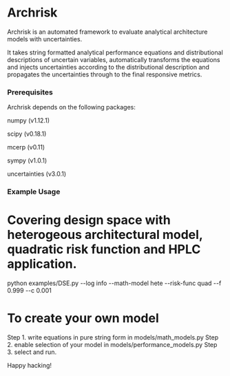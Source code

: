 Archrisk
========

Archrisk is an automated framework to evaluate analytical
architecture models with uncertainties.

It takes string formatted analytical performance equations
and distributional descriptions of uncertain variables, automatically
transforms the equations and injects uncertainties according to
the distributional description and propagates the uncertainties through
to the final responsive metrics.

### Prerequisites

Archrisk depends on the following packages:

numpy (v1.12.1)

scipy (v0.18.1)

mcerp (v0.11)

sympy (v1.0.1)

uncertainties (v3.0.1)

### Example Usage

# Covering design space with heterogeous architectural model, quadratic risk function and HPLC application.
python examples/DSE.py --log info --math-model hete --risk-func quad --f 0.999 --c 0.001

# To create your own model
Step 1. write equations in pure string form in models/math_models.py
Step 2. enable selection of your model in models/performance_models.py
Step 3. select and run.

Happy hacking!
